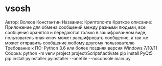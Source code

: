 # vsosh
Автор:
Волков Константин
Название:
Криптопочта
Краткое описание:
Приложение для обмена сообщений между разными людьми, все сообщения хранятся и передаются только в зашифрованном виде, пользователь зная ключ может расшифровать сообщение, а так же может отправить сообщение любому другому пользователю
Требование к ПО:
Python 3.6 или более поздняя версия
Windows 7/10/11
Сборка:
python -m venv project
project\Scripts\activate
pip install PyQt5
pip install pyinstaller
pyinstaller --onefile --noconsole main.py
